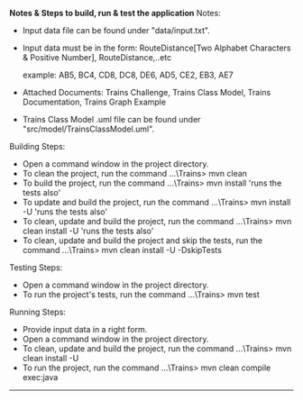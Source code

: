 **********************************Notes & Steps to build, run & test the application**********************************
Notes:
- Input data file can be found under "data/input.txt".
- Input data must be in the form: RouteDistance[Two Alphabet Characters & Positive Number], RouteDistance,..etc
  
  example: AB5, BC4, CD8, DC8, DE6, AD5, CE2, EB3, AE7
  
- Attached Documents: Trains Challenge, Trains Class Model, Trains Documentation, Trains Graph Example
- Trains Class Model .uml file can be found under "src/model/TrainsClassModel.uml".

Building Steps:
- Open a command window in the project directory.
- To clean the project, run the command ...\Trains> mvn clean
- To build the project, run the command ...\Trains> mvn install																	'runs the tests also'
- To update and build the project, run the command ...\Trains> mvn install -U													'runs the tests also'
- To clean, update and build the project, run the command ...\Trains> mvn clean install -U										'runs the tests also'
- To clean, update and build the project and skip the tests, run the command ...\Trains> mvn clean install -U -DskipTests

Testing Steps:
- Open a command window in the project directory.
- To run the project's tests, run the command ...\Trains> mvn test

Running Steps:
- Provide input data in a right form.
- Open a command window in the project directory.
- To clean, update and build the project, run the command ...\Trains> mvn clean install -U
- To run the project, run the command ...\Trains> mvn clean compile exec:java
**********************************************************************************************************************
